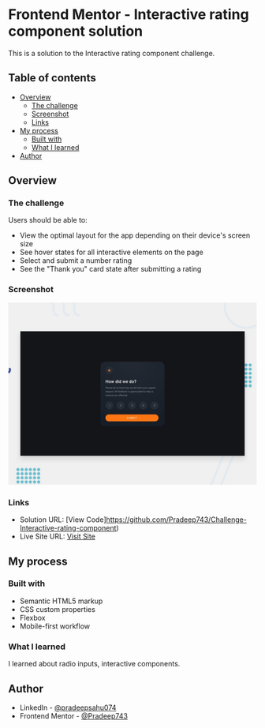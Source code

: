 # Frontend Mentor - Interactive rating component solution

This is a solution to the Interactive rating component challenge.
## Table of contents

- [Overview](#overview)
  - [The challenge](#the-challenge)
  - [Screenshot](#screenshot)
  - [Links](#links)
- [My process](#my-process)
  - [Built with](#built-with)
  - [What I learned](#what-i-learned)
- [Author](#author)

## Overview

### The challenge

Users should be able to:

- View the optimal layout for the app depending on their device's screen size
- See hover states for all interactive elements on the page
- Select and submit a number rating
- See the "Thank you" card state after submitting a rating

### Screenshot

![](./design/desktop-preview.jpg)

### Links

- Solution URL: [View Code]https://github.com/Pradeep743/Challenge-Interactive-rating-component)
- Live Site URL: [Visit Site](https://pradeep743.github.io/Challenge-Interactive-rating-component/)

## My process

### Built with

- Semantic HTML5 markup
- CSS custom properties
- Flexbox
- Mobile-first workflow

### What I learned

I learned about radio inputs, interactive components.

## Author

- LinkedIn - [@pradeepsahu074](https://www.linkedin.com/in/pradeepsahu074/)
- Frontend Mentor - [@Pradeep743](https://www.frontendmentor.io/profile/Pradeep743)
